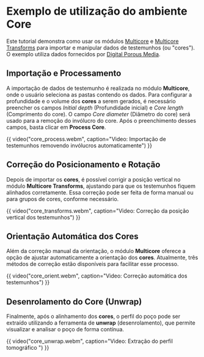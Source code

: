 # Exemplo de utilização do ambiente Core

Este tutorial demonstra como usar os módulos [Multicore](../Core/Multicore.md) e [Multicore Transforms](../Core/MulticoreTransforms.md) para importar e manipular dados de testemunhos (ou "cores"). O exemplo utiliza dados fornecidos por [Digital Porous Media](https://digitalporousmedia.org/published-datasets/tapis/projects/drp.project.published/drp.project.published.DRP-102/).

## Importação e Processamento
A importação de dados de testemunho é realizada no módulo **Multicore**, onde o usuário seleciona as pastas contendo os dados. Para configurar a profundidade e o volume dos **cores** a serem gerados, é necessário preencher os campos _Initial depth_ (Profundidade inicial) e _Core length_ (Comprimento do core). O campo _Core diameter_ (Diâmetro do core) será usado para a remoção do invólucro do core. Após o preenchimento desses campos, basta clicar em **Process Core**.

{{ video("core_process.webm", caption="Video: Importação de testemunhos removendo invólucros automaticamente") }}

## Correção do Posicionamento e Rotação
Depois de importar os **cores**, é possível corrigir a posição vertical no módulo **Multicore Transforms**, ajustando para que os testemunhos fiquem alinhados corretamente. Essa correção pode ser feita de forma manual ou para grupos de cores, conforme necessário.

{{ video("core_transforms.webm", caption="Video: Correção da posição vertical dos testemunhos") }}

## Orientação Automática dos Cores
Além da correção manual da orientação, o módulo **Multicore** oferece a opção de ajustar automaticamente a orientação dos **cores**. Atualmente, três métodos de correção estão disponíveis para facilitar esse processo.

{{ video("core_orient.webm", caption="Video: Correção automática dos testemunhos") }}

## Desenrolamento do Core (Unwrap)
Finalmente, após o alinhamento dos **cores**, o perfil do poço pode ser extraído utilizando a ferramenta de **unwrap** (desenrolamento), que permite visualizar e analisar o poço de forma contínua.

{{ video("core_unwrap.webm", caption="Video: Extração do perfil tomográfico ") }}
